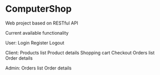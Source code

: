 # ComputerShop
 Web project based on RESTful API

Current available functionality

User:
Login
Register
Logout

Client:
Products list
Product details
Shopping cart
Checkout
Orders list
Order details

Admin:
Orders list
Order details
